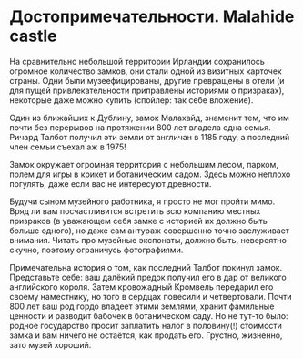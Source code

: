 # Достопримечательности. Malahide castle

На сравнительно небольшой территории Ирландии сохранилось огромное количество замков, они стали одной из визитных карточек страны. Одни были музеефицированы, другие превращены в отели (и для пущей привлекательности приправлены историями о призраках), некоторые даже можно купить (спойлер: так себе вложение).

Один из ближайших к Дублину, замок Малахайд, знаменит тем, что им почти без перерывов на протяжении 800 лет владела одна семья. Ричард Талбот получил эти земли от англичан в 1185 году, а последний член семьи съехал аж в 1975!

Замок окружает огромная территория с небольшим лесом, парком, полем для игры в крикет и ботаническим садом. Здесь можно неплохо погулять, даже если вас не интересуют древности.

Будучи сыном музейного работника, я просто не мог пройти мимо. Вряд ли вам посчастливится встретить всю компанию местных призраков (в уважающем себя замке с историей их должно быть больше одного), но даже сам антураж совершенно точно заслуживает внимания. Читать про музейные экспонаты, должно быть, невероятно скучно, поэтому ограничусь фотографиями.

Примечательна история о том, как последний Талбот покинул замок. Представьте себе: ваш далёкий предок получил его в дар от великого английского короля. Затем кровожадный Кромвель передарил его своему наместнику, но того в сердцах повесили и четвертовали. Почти 800 лет ваш род гордо владеет этими землями, хранит фамильные ценности и разводит бабочек в ботаническом саду. Но не тут-то было: родное государство просит заплатить налог в половину(!) стоимости замка и вам ничего не остаётся, как продать его. Грустно, жизненно, зато музей хороший.